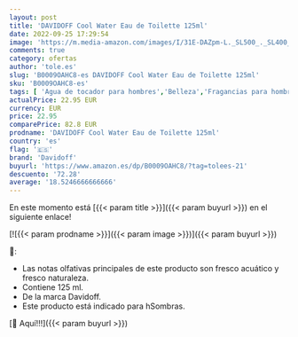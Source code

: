 ```yaml
---
layout: post
title: 'DAVIDOFF Cool Water Eau de Toilette 125ml'
date: 2022-09-25 17:29:54
image: 'https://m.media-amazon.com/images/I/31E-DAZpm-L._SL500_._SL400_.jpg'
comments: true
category: ofertas
author: 'tole.es'
slug: 'B0009OAHC8-es DAVIDOFF Cool Water Eau de Toilette 125ml'
sku: 'B0009OAHC8-es'
tags: [ 'Agua de tocador para hombres','Belleza','Fragancias para hombres','Perfumes y fragancias','davidoff','de','eau','toilette','🇪🇸', ]
actualPrice: 22.95 EUR
currency: EUR
price: 22.95
comparePrice: 82.8 EUR
prodname: 'DAVIDOFF Cool Water Eau de Toilette 125ml'
country: 'es'
flag: '🇪🇸'
brand: 'Davidoff'
buyurl: 'https://www.amazon.es/dp/B0009OAHC8/?tag=tolees-21'
descuento: '72.28'
average: '18.5246666666666'
---
```


En este momento está [{{< param title >}}]({{< param buyurl >}}) en el siguiente enlace!

[![{{< param prodname >}}]({{< param image >}})]({{< param buyurl >}})

🔎:

- Las notas olfativas principales de este producto son fresco acuático y fresco naturaleza.
- Contiene 125 ml.
- De la marca Davidoff.
- Este producto está indicado para hSombras.

[🛒 Aquí!!!]({{< param buyurl >}})
